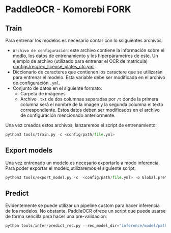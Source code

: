 # PaddleOCR - Komorebi FORK

## Train

Para entrenar los modelos es necesario contar con lo ssiguientes archivos:
- `Archivo de configuración`: este archivo contiene la información sobre el modlo, los datos de entrenamiento y los hiperpárametros de este. Un ejemplo de archivo (utilizado para entrenar el OCR de matrícula) [configs/rec/rec_license_plates_ctc.yml](configs/rec/rec_license_plates_ctc.yml).
- Diccionario de caracteres que contienen los caractere que se utilizarán para entrenar el modelo. Esta variable debe ser modificada en el archivo de configuración `.yml`. 
- Conjunto de datos en el siguiente formato:
  - Carpeta de imágenes
  - Archivo `.txt` de dos columnas separadas por `/t` donde la primera columna será el nombre de la imagen y la segunda columna el texto correspondiente. Estos datos deben ser modificados en el archivo de configuración mencionado anteriormente. 


Una vez creados estos archivos, lanzaremos el script de entrenamiento:

```python
python3 tools/train.py -c <config/path/file.yml>
```

## Export models
Una vez entrenado un modelo es necesario exportarlo a modo inferencia. Para poder exportar el modelo,utilizaremos el siguiente script:

```python
python3 tools/export_model.py -c  <config/path/file.yml> -o Global.pretrained_model="path/tp/trained/model" Global.save_inference_dir="<destionation/path/for/inference/model"
```

## Predict
Evidentemente se puede utilizar un pipeline custom para hacer inferencia de los modelos. No obstante, PaddleOCR ofrece un script que puede usarse de forma sencilla para hacer una pre-validación:


```python
python tools/infer/predict_rec.py --rec_model_dir="inference/model/path" --image_dir="image/to/predict/path" --rec_char_dict_path="char/dict/path"
```

